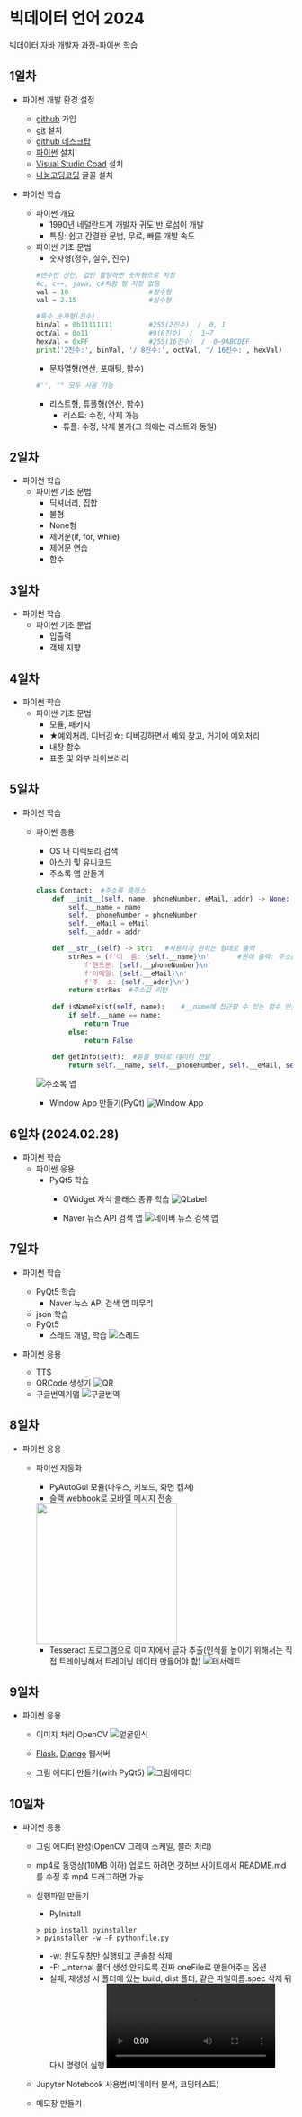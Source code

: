 # 빅데이터 언어 2024
빅데이터 자바 개발자 과정-파이썬 학습



## 1일차
- 파이썬 개발 환경 설정
    - [github](https://github.com/) 가입 
    - [git](https://git-scm.com/) 설치
    - [github 데스크탑](https://docs.github.com/ko/desktop/installing-and-authenticating-to-github-desktop/installing-github-desktop)
    - [파이썬](https://www.python.org/) 설치
    - [Visual Studio Coad](https://code.visualstudio.com/) 설치
    - [나눔고딩코딩](https://github.com/naver/nanumfont) 글꼴 설치

- 파이썬 학습
    - 파이썬 개요
        - 1990년 네덜란드계 개발자 귀도 반 로섬이 개발
        - 특징: 쉽고 간결한 문법, 무료, 빠른 개발 속도
    - 파이썬 기초 문법
        - 숫자형(정수, 실수, 진수)
        ```python
        #변수만 선언, 값만 할당하면 숫자형으로 지정
        #c, c++, java, c#처럼 형 지정 없음
        val = 10                    #정수형
        val = 2.15                  #실수형

        #특수 숫자형(진수)
        binVal = 0b11111111         #255(2진수)  /  0, 1
        octVal = 0o11               #9(8진수)  /  1~7
        hexVal = 0xFF               #255(16진수)  /  0~9ABCDEF
        print('2진수:', binVal, '/ 8진수:', octVal, '/ 16진수:', hexVal)
        ```
        - 문자열형(연산, 포매팅, 함수)
        ```python
        #'', "" 모두 사용 가능
        ```
        - 리스트형, 튜플형(연산, 함수)
            - 리스트: 수정, 삭제 가능
            - 튜플: 수정, 삭제 불가(그 외에는 리스트와 동일)


## 2일차
- 파이썬 학습
    - 파이썬 기초 문법
        - 딕셔너리, 집합
        - 불형
        - None형
        - 제어문(if, for, while)
        - 제어문 연습
        - 함수
    

## 3일차
- 파이썬 학습
    - 파이썬 기초 문법
        - 입출력
        - 객체 지향
        

## 4일차
- 파이썬 학습
    - 파이썬 기초 문법
        - 모듈, 패키지
        - ★예외처리, 디버깅☆: 디버깅하면서 예외 찾고, 거기에 예외처리
        - 내장 함수
        - 표준 및 외부 라이브러리


## 5일차
- 파이썬 학습
    - 파이썬 응용
        - OS 내 디렉토리 검색
        - 아스키 및 유니코드
        - 주소록 앱 만들기
        ```python
        class Contact:  #주소록 클래스
            def __init__(self, name, phoneNumber, eMail, addr) -> None:     #생성자
                self.__name = name
                self.__phoneNumber = phoneNumber
                self.__eMail = eMail
                self.__addr = addr

            def __str__(self) -> str:   #사용자가 원하는 형태로 출력
                strRes = (f'이  름: {self.__name}\n'       #원래 출력: 주소값 나옴
                    f'핸드폰: {self.__phoneNumber}\n'
                    f'이메일: {self.__eMail}\n'
                    f'주  소: {self.__addr}\n')
                return strRes  #주소값 리턴
            
            def isNameExist(self, name):    #__name에 접근할 수 있는 함수 만듦, 연락처 여부 확인
                if self.__name == name:
                    return True
                else:
                    return False
            
            def getInfo(self):  #튜플 형태로 데이터 전달
                return self.__name, self.__phoneNumber, self.__eMail, self.__addr
        ```
        ![주소록 앱](https://github.com/hyanyul/python-2024/blob/main/images/bigdata01.gif?raw=true)
        
        - Window App 만들기(PyQt)
        ![Window App](https://github.com/hyanyul/python-2024/blob/main/images/bigdata02.png?raw=true)


## 6일차 (2024.02.28)
- 파이썬 학습
    - 파이썬 응용
        - PyQt5 학습
            - QWidget 자식 클래스 종류 학습
            ![QLabel](https://github.com/hyanyul/python-2024/blob/main/images/bigdata03.png?raw=true)
            
            - Naver 뉴스 API 검색 앱
            ![네이버 뉴스 검색 앱](https://github.com/hyanyul/python-2024/blob/main/images/bigdata04.png?raw=true)


## 7일차
- 파이썬 학습
    - PyQt5 학습
        - Naver 뉴스 API 검색 앱 마무리
    - json 학습 
    - PyQt5
        - 스레드 개념, 학습
        ![스레드](https://github.com/hyanyul/python-2024/blob/main/images/bigdata05.png?raw=true)

- 파이썬 응용
    - TTS
    - QRCode 생성기
    ![QR](https://github.com/hyanyul/python-2024/blob/main/images/bigdata06.png?raw=true)
    - 구글번역기앱
    ![구글번역](https://github.com/hyanyul/python-2024/blob/main/images/bigdata07.png?raw=true)


## 8일차
- 파이썬 응용
    - 파이썬 자동화
        - PyAutoGui 모듈(마우스, 키보드, 화면 캡쳐) 
        - 슬랙 webhook로 모바일 메시지 전송
        <!--![슬랙](https://github.com/hyanyul/python-2024/blob/main/images/bigdata08.png?raw=true)-->
        <!--html 태그로 이미지 삽입 시 문제 없음-->
        <img src="https://github.com/hyanyul/python-2024/blob/main/images/bigdata08.jpg?raw=true" width="250">
        
        - Tesseract 프로그램으로 이미지에서 글자 추출(인식률 높이기 위해서는 직접 트레이닝해서 트레이닝 데이터 만들어야 함)
        ![테서렉트](https://github.com/hyanyul/python-2024/blob/main/images/bigdata09.png?raw=true)


## 9일차
- 파이썬 응용
    - 이미지 처리 OpenCV
    ![얼굴인식](https://github.com/hyanyul/python-2024/blob/main/images/bigdata10.gif?raw=true)

    - [Flask](https://flask-docs-kr.readthedocs.io/ko/latest/index.html), [Django](https://developer.mozilla.org/ko/docs/Learn/Server-side/Django) 웹서버

    - 그림 에디터 만들기(with PyQt5)
    ![그림에디터](https://github.com/hyanyul/python-2024/blob/main/images/bigdata11.png?raw=true)


## 10일차
- 파이썬 응용
    - 그림 에디터 완성(OpenCV 그레이 스케일, 블러 처리)
    - mp4로 동영상(10MB 이하) 업로드 하려면  깃허브 사이트에서  README.md를 수정 후 mp4 드래그하면 가능
    - 실행파일 만들기
        - PyInstall
        ```shell
        > pip install pyinstaller
        > pyinstaller -w -F pythonfile.py
        ```
        - -w: 윈도우창만 실행되고 콘솔창 삭제
        - -F: _internal 폴더 생성 안되도록 진짜 oneFile로 만들어주는 옵션
        - 실패, 재생성 시 폴더에 있는 build, dist 폴더, 같은 파일이름.spec 삭제 뒤 다시 명령어 실행
        ![그림에디터](https://github.com/hyanyul/python-2024/blob/main/images/bigdata12.mp4?raw=true)
        
    - Jupyter Notebook 사용법(빅데이터 분석, 코딩테스트)
    - 메모장 만들기